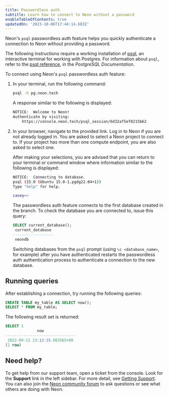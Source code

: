 ```yaml
---
title: Passwordless auth
subtitle: Learn how to connect to Neon without a password
enableTableOfContents: true
updatedOn: '2023-10-06T17:44:14.683Z'
---
```


Neon's `psql` passwordless auth feature helps you quickly authenticate a connection to Neon without providing a password.

The following instructions require a working installation of [psql](https://www.postgresql.org/download/), an interactive terminal for working with Postgres. For information about `psql`, refer to the [psql reference](https://www.postgresql.org/docs/15/app-psql.html), in the _PostgreSQL Documentation_.

To connect using Neon's `psql` passwordless auth feature:

1. In your terminal, run the following command:

   ```bash
   psql -h pg.neon.tech
   ```

   A response similar to the following is displayed:

   ```bash
   NOTICE:  Welcome to Neon!
   Authenticate by visiting:
       https://console.neon.tech/psql_session/6d32af5ef8215b62
   ```

2. In your browser, navigate to the provided link. Log in to Neon if you are not already logged in. You are asked to select a Neon project to connect to. If your project has more than one compute endpoint, you are also asked to select one.

   After making your selections, you are advised that you can return to your terminal or command window where information similar to the following is displayed:

   ```bash
   NOTICE:  Connecting to database.
   psql (15.0 (Ubuntu 15.0-1.pgdg22.04+1))
   Type "help" for help.

   casey=>
   ```

   The passwordless auth feature connects to the first database created in the branch. To check the database you are connected to, issue this query:

   ```sql
   SELECT current_database();
    current_database
   ------------------
    neondb
    ```

    Switching databases from the `psql` prompt (using `\c <database_name>`, for example) after you have authenticated restarts the passwordless auth authentication process to authenticate a connection to the new database.

## Running queries

After establishing a connection, try running the following queries:

```sql
CREATE TABLE my_table AS SELECT now();
SELECT * FROM my_table;
```

The following result set is returned:

```sql
SELECT 1
              now
-------------------------------
 2022-09-11 23:12:15.083565+00
(1 row)
```

## Need help?

To get help from our support team, open a ticket from the console. Look for the **Support** link in the left sidebar. For more detail, see [Getting Support](/docs/introduction/support). You can also join the [Neon community forum](https://community.neon.tech/) to ask questions or see what others are doing with Neon.

